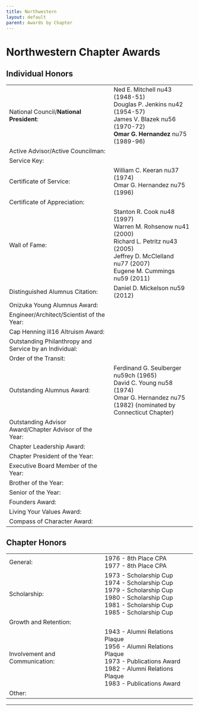 ```yaml
---
title: Northwestern
layout: default
parent: Awards by Chapter
---
```


<link rel="stylesheet" href="{{ '/assets/css/by_chapter.css' | relative_url }}">

# Northwestern Chapter Awards

## Individual Honors

<table>
<tbody>

<tr>
<td>National Council/<b>National President</b>:</td>
<td>Ned E. Mitchell nu43 (1948-51)
<br>Douglas P. Jenkins nu42 (1954-57)
<br>James V. Blazek nu56 (1970-72)
<br><b>Omar G. Hernandez</b> nu75 (1989-96)
</td></tr>

<tr>
<td>Active Advisor/Active Councilman:</td>
<td>
</td></tr>

<tr>
<td>Service Key:</td>
<td>
</td></tr>

<tr>
<td>Certificate of Service:</td>
<td>William C. Keeran nu37 (1974)
<br>Omar G. Hernandez nu75 (1996) 
</td></tr>

<tr>
<td>Certificate of Appreciation:</td>
<td>
</td></tr>

<tr><td>Wall of Fame:</td>
<td>Stanton R. Cook nu48 (1997)
<br>Warren M. Rohsenow nu41 (2000)
<br>Richard L. Petritz nu43 (2005)
<br>Jeffrey D. McClelland nu77 (2007)
<br>Eugene M. Cummings nu59 (2011)
</td></tr>

<tr>
<td>Distinguished Alumnus Citation:</td>
<td>Daniel D. Mickelson nu59 (2012)
</td></tr>

<tr>
<td>Onizuka Young Alumnus Award:</td>
<td>
</td></tr>

<tr>
<td>Engineer/Architect/Scientist of the Year:</td>
<td>
</td></tr>

<tr>
<td>Cap Henning ill16 Altruism Award:</td>
<td>
</td></tr>

<tr>
<td>Outstanding Philanthropy and Service by an Individual:</td>
<td>
</td></tr>

<tr>
<td>Order of the Transit:</td>
<td>
</td></tr>

<tr>
<td>Outstanding Alumnus Award:</td>
<td>Ferdinand G. Seulberger nu59ch (1965) 
<br>David C. Young nu58 (1974) 
<br>Omar G. Hernandez nu75 (1982) (nominated by Connecticut Chapter) </td>
</tr>

<tr>
<td>Outstanding Advisor Award/Chapter Advisor of the Year:</td>
<td>
</td></tr>

<tr>
<td>Chapter Leadership Award:</td>
<td>
</td></tr>

<tr>
<td>Chapter President of the Year:</td>
<td>
</td></tr>

<tr>
<td>Executive Board Member of the Year:</td>
<td>
</td></tr>

<tr>
<td>Brother of the Year:</td>
<td>
</td></tr>

<tr>
<td>Senior of the Year:</td>
<td>
</td></tr>

<tr>
<td>Founders Award:</td>
<td>
</td></tr>

<tr>
<td>Living Your Values Award:</td>
<td>
</td></tr>

<tr>
<td>Compass of Character Award:</td>
<td>
</td></tr>

</tbody>
</table>

## Chapter Honors

<table>
<tbody>

<tr>
<td>General:</td>
<td>1976 - 8th Place CPA
<br>1977 - 8th Place CPA
</td></tr>

<tr>
<td>Scholarship:</td>
<td>1973  - Scholarship Cup
<br>1974  - Scholarship Cup
<br>1979  - Scholarship Cup
<br>1980  - Scholarship Cup
<br>1981  - Scholarship Cup
<br>1985  - Scholarship Cup
</td></tr>

<tr>
<td>Growth and Retention:</td>
<td>
</td></tr>

<tr>
<td>Involvement and Communication:</td>
<td>1943 - Alumni Relations Plaque
<br>1956 - Alumni Relations Plaque
<br>1973 - Publications Award
<br>1982 - Alumni Relations Plaque
<br>1983 - Publications Award
</td></tr>

<tr>
<td>Other:</td>
<td>
</td></tr>

</tbody>
</table>

---
